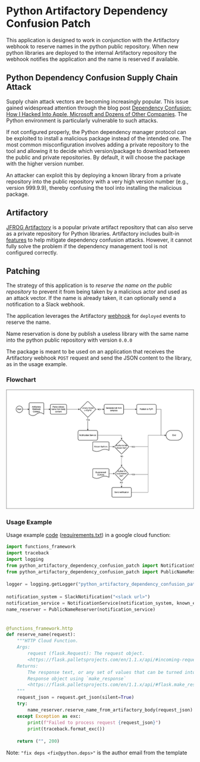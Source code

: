 # Python Artifactory Dependency Confusion Patch

This application is designed to work in conjunction with the Artifactory webhook to reserve names in the python public repository. When new python libraries are deployed to the internal Artifactory repository the webhook notifies the application and the name is reserved if available.

## Python Dependency Confusion Supply Chain Attack

Supply chain attack vectors are becoming increasingly popular. This issue gained widespread attention through the blog post [Dependency Confusion: How I Hacked Into Apple, Microsoft and Dozens of Other Companies](https://medium.com/@alex.birsan/dependency-confusion-4a5d60fec610). The Python environment is particularly vulnerable to such attacks.

If not configured properly, the Python dependency manager protocol can be exploited to install a malicious package instead of the intended one. The most common misconfiguration involves adding a private repository to the tool and allowing it to decide which version/package to download between the public and private repositories. By default, it will choose the package with the higher version number.

An attacker can exploit this by deploying a known library from a private repository into the public repository with a very high version number (e.g., version 999.9.9), thereby confusing the tool into installing the malicious package.

## Artifactory

[JFROG Artifactory](https://jfrog.com/artifactory/) is a popular private artifact repository that can also serve as a private repository for Python libraries. Artifactory includes built-in [features](https://jfrog.com/blog/addressing-the-npm-manifest-confusion-vulnerability/) to help mitigate dependency confusion attacks. However, it cannot fully solve the problem if the dependency management tool is not configured correctly.

## Patching

The strategy of this application is to *reserve the name on the public repository* to prevent it from being taken by a malicious actor and used as an attack vector. If the name is already taken, it can optionally send a notification to a Slack webhook.

The application leverages the Artifactory [webhook](https://jfrog.com/help/r/jfrog-platform-administration-documentation/predefined-webhooks) for `deployed` events to reserve the name.

Name reservation is done by publish a useless library with the same name into the python public repository with version `0.0.0`

The package is meant to be used on an application that receives the Artifactory webhook `POST` request and send the JSON content to the library, as in the usage example.

### Flowchart

![flowchart](./docs/static/flowchart.png)

### Usage Example

Usage example [code](./docs/cloud_function_example.py) ([requirements.txt](./docs/gcf_requirements.txt)) in a google cloud function:

```python
import functions_framework
import traceback
import logging
from python_artifactory_dependency_confusion_patch import NotificationService, SlackNotification
from python_artifactory_dependency_confusion_patch import PublicNameReserver

logger = logging.getLogger("python_artifactory_dependency_confusion_patch")

notification_system = SlackNotification("<slack url>")
notification_service = NotificationService(notification_system, known_emails={"fix deps <fix@python.deps>"})
name_reserver = PublicNameReserver(notification_service)


@functions_framework.http
def reserve_name(request):
    """HTTP Cloud Function.
    Args:
        request (flask.Request): The request object.
        <https://flask.palletsprojects.com/en/1.1.x/api/#incoming-request-data>
    Returns:
        The response text, or any set of values that can be turned into a
        Response object using `make_response`
        <https://flask.palletsprojects.com/en/1.1.x/api/#flask.make_response>.
    """
    request_json = request.get_json(silent=True)
    try:
        name_reserver.reserve_name_from_artifactory_body(request_json)
    except Exception as exc:
        print(f"Failed to process request {request_json}")
        print(traceback.format_exc())

    return ("", 200)

```

Note: `"fix deps <fix@python.deps>"` is the author email from the template